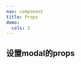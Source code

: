 ```yaml
---
nav: component
title: Props
demo:
  cols: 2
---
```

<!-- 通过 code 标签配置 -->

## 设置modal的props
<code src="./demo/propsDemo1.tsx"></code>

